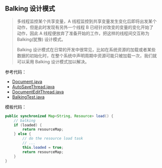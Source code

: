 ## Balking 设计模式

> 多线程监控某个共享变量，A 线程监控到共享变量发生变化后即将出发某个动作，但是此时发现有另外一个线程 B
> 已经针对改变的变量的变化开始了动作，因此 A 线程便放弃了准备开始的工作，把这样的线程间交互称为 Balking(犹豫) 设计模式。
>
> Balking 设计模式在日常的开发中很常见，比如在系统资源的加载或者某些数据的初始化时，在整个系统中声明周期中资源可能只被加载一次，我们就可以采用
> Balking 设计模式加以解决。

参考代码：

- [Document.java](Document.java)
- [AutoSaveThread.java](AutoSaveThread.java)
- [DocumentEditThread.java](DocumentEditThread.java)
- [BalkingTest.java](BalkingTest.java)

模板代码：

```java
public synchronized Map<String, Resource> load() {
    // balking
    if (loaded) {
        return resourceMap;
    } else {
        // do the resource load task
        // ...
        this.loaded = true;
        return resourceMap;
    }
}
```